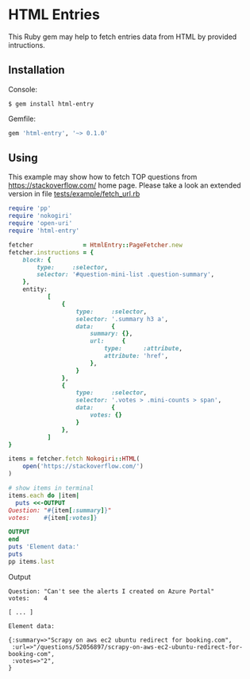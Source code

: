 # HTML Entries
This Ruby gem may help to fetch entries data from HTML by provided intructions.

## Installation

Console:
```
$ gem install html-entry
```
Gemfile:
```ruby
gem 'html-entry', '~> 0.1.0'
```

## Using

This example may show how to fetch TOP questions from https://stackoverflow.com/ home page.
Please take a look an extended version in file [tests/example/fetch_url.rb](tests/example/fetch_url.rb)

```ruby
require 'pp'
require 'nokogiri'
require 'open-uri'
require 'html-entry'

fetcher              = HtmlEntry::PageFetcher.new
fetcher.instructions = {
    block: {
        type:     :selector,
        selector: '#question-mini-list .question-summary',
    },
    entity:
           [
               {
                   type:     :selector,
                   selector: '.summary h3 a',
                   data:     {
                       summary: {},
                       url:     {
                           type:      :attribute,
                           attribute: 'href',
                       },
                   }
               },
               {
                   type:     :selector,
                   selector: '.votes > .mini-counts > span',
                   data:     {
                       votes: {}
                   }
               },
           ]
}

items = fetcher.fetch Nokogiri::HTML(
    open('https://stackoverflow.com/')
)

# show items in terminal
items.each do |item|
  puts <<-OUTPUT
Question: "#{item[:summary]}"
votes:    #{item[:votes]}

OUTPUT
end
puts 'Element data:'
puts
pp items.last
```

Output
```
Question: "Can't see the alerts I created on Azure Portal"
votes:    4

[ ... ]

Element data:

{:summary=>"Scrapy on aws ec2 ubuntu redirect for booking.com",
 :url=>"/questions/52056897/scrapy-on-aws-ec2-ubuntu-redirect-for-booking-com",
 :votes=>"2",
}
```
